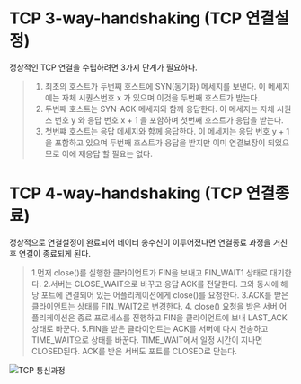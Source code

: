# TCP 3-way-handshaking (TCP 연결설정)
정상적인 TCP 연결을 수립하려면 3가지 단계가 필요하다.
> 1. 최초의 호스트가 두번째 호스트에 SYN(동기화) 메세지를 보낸다. 이 메세지에는 자체 시퀀스번호 x 가 있으며 이것을 두번째 호스트가 받는다.
> 2. 두번째 호스트는 SYN-ACK 메세지와 함께 응답한다. 이 메세지는 자체 시퀀스 번호 y 와 응답 번호 x + 1 을 포함하며 첫번째 호스트가 응답을 받는다.
> 3. 첫번쨰 호스트는 응답 메세지와 함께 응답한다. 이 메세지는 응답 번호 y + 1 을 포함하고 있으며 두번째 호스트가 응답을 받지만 이미 연결보장이 되었으므로 이에 재응답 할 필요는 없다.
# TCP 4-way-handshaking (TCP 연결종료)
정상적으로 연결설정이 완료되어 데이터 송수신이 이루어졌다면 연결종료 과정을 거친 후 연결이 종료되게 된다.
> 1.먼저 close()를 실행한 클라이언트가 FIN을 보내고 FIN_WAIT1 상태로 대기한다.
> 2.서버는 CLOSE_WAIT으로 바꾸고 응답 ACK를 전달한다. 그와 동시에 해당 포트에 연결되어 있는 어플리케이션에게 close()를 요청한다.
> 3.ACK를 받은 클라이언트는 상태를 FIN_WAIT2로 변경한다.
> 4. close() 요청을 받은 서버 어플리케이션은 종료 프로세스를 진행하고 FIN을 클라이언트에 보내 LAST_ACK 상태로 바꾼다.
> 5.FIN을 받은 클라이언트는 ACK를 서버에 다시 전송하고 TIME_WAIT으로 상태를 바꾼다. TIME_WAIT에서 일정 시간이 지나면 CLOSED된다. ACK를 받은 서버도 포트를 CLOSED로 닫는다.

![TCP 통신과정](../image/tcp_ladder_states.png)
